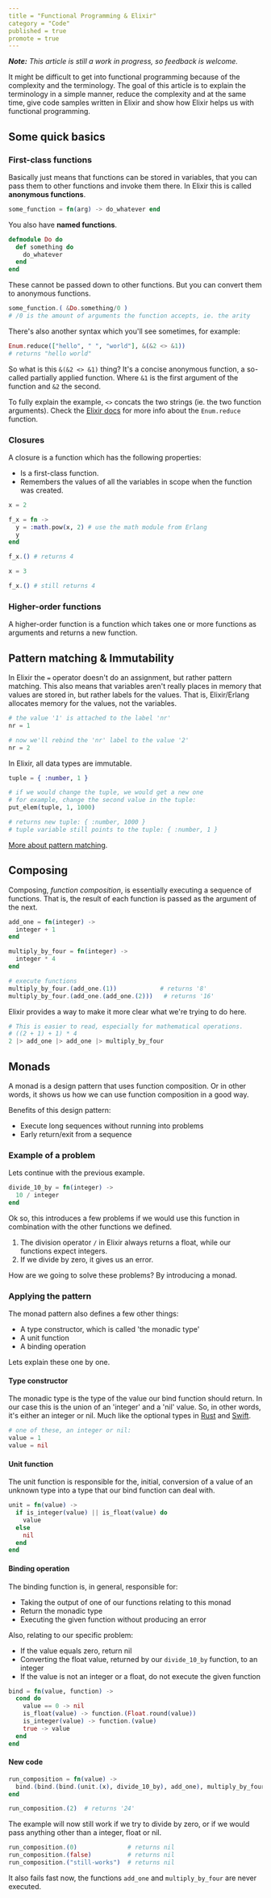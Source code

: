 ```yaml
---
title = "Functional Programming & Elixir"
category = "Code"
published = true
promote = true
---
```


_**Note:** This article is still a work in progress, so feedback is welcome._

It might be difficult to get into functional programming because of
the complexity and the terminology. The goal of this article is to
explain the terminology in a simple manner, reduce the complexity and
at the same time, give code samples written in Elixir and
show how Elixir helps us with functional programming.



## Some quick basics

### First-class functions

Basically just means that functions can be stored in variables,
that you can pass them to other functions and invoke them there.
In Elixir this is called __anonymous functions__.

```elixir
some_function = fn(arg) -> do_whatever end
```

You also have __named functions__.

```elixir
defmodule Do do
  def something do
    do_whatever
  end
end
```

These cannot be passed down to other functions.
But you can convert them to anonymous functions.

```elixir
some_function.( &Do.something/0 )
# /0 is the amount of arguments the function accepts, ie. the arity
```

There's also another syntax which you'll see sometimes, for example:

```elixir
Enum.reduce(["hello", " ", "world"], &(&2 <> &1))
# returns "hello world"
```

So what is this `&(&2 <> &1)` thing?
It's a concise anonymous function, a so-called partially applied function.
Where `&1` is the first argument of the function and `&2` the second.

To fully explain the example, `<>` concats the two strings (ie. the two function arguments).
Check the [Elixir docs](http://elixir-lang.org/docs/v1.1/elixir/Enum.html#reduce/2)
for more info about the `Enum.reduce` function.

### Closures

A closure is a function which has the following properties:

- Is a first-class function.
- Remembers the values of all the variables in scope when the function was created.

```elixir
x = 2

f_x = fn ->
  y = :math.pow(x, 2) # use the math module from Erlang
  y
end

f_x.() # returns 4

x = 3

f_x.() # still returns 4
```

### Higher-order functions

A higher-order function is a function which takes one or more functions as arguments
and returns a new function.



## Pattern matching & Immutability

In Elixir the `=` operator doesn't do an assignment, but rather pattern matching.
This also means that variables aren't really places in memory that values are stored in,
but rather labels for the values. That is, Elixir/Erlang allocates memory for the
values, not the variables.

```elixir
# the value '1' is attached to the label 'nr'
nr = 1

# now we'll rebind the 'nr' label to the value '2'
nr = 2
```

In Elixir, all data types are immutable.

```elixir
tuple = { :number, 1 }

# if we would change the tuple, we would get a new one
# for example, change the second value in the tuple:
put_elem(tuple, 1, 1000)

# returns new tuple: { :number, 1000 }
# tuple variable still points to the tuple: { :number, 1 }
```

[More about pattern matching](http://elixir-lang.org/getting-started/pattern-matching.html).


## Composing

Composing, *function composition*, is essentially executing a sequence of functions.
That is, the result of each function is passed as the argument of the next.

```elixir
add_one = fn(integer) ->
  integer + 1
end

multiply_by_four = fn(integer) ->
  integer * 4
end

# execute functions
multiply_by_four.(add_one.(1))            # returns '8'
multiply_by_four.(add_one.(add_one.(2)))   # returns '16'
```

Elixir provides a way to make it more clear what we're trying to do here.

```elixir
# This is easier to read, especially for mathematical operations.
# ((2 + 1) + 1) * 4
2 |> add_one |> add_one |> multiply_by_four
```


## Monads

A monad is a design pattern that uses function composition.
Or in other words, it shows us how we can use function composition in a good way.

Benefits of this design pattern:

- Execute long sequences without running into problems
- Early return/exit from a sequence


### Example of a problem

Lets continue with the previous example.

```elixir
divide_10_by = fn(integer) ->
  10 / integer
end
```

Ok so, this introduces a few problems if we would use this function
in combination with the other functions we defined.

1. The division operator `/` in Elixir always returns a float,
   while our functions expect integers.
2. If we divide by zero, it gives us an error.

How are we going to solve these problems?
By introducing a monad.


### Applying the pattern

The monad pattern also defines a few other things:

- A type constructor, which is called 'the monadic type'
- A unit function
- A binding operation

Lets explain these one by one.

#### Type constructor

The monadic type is the type of the value our bind function should return.
In our case this is the union of an 'integer' and a 'nil' value.
So, in other words, it's either an integer or nil.
Much like the optional types in [Rust](https://doc.rust-lang.org/std/option/)
and [Swift](http://swiftdoc.org/v2.1/type/Optional/).

```elixir
# one of these, an integer or nil:
value = 1
value = nil
```

#### Unit function

The unit function is responsible for the, initial, conversion
of a value of an unknown type into a type that our bind function can deal with.

```elixir
unit = fn(value) ->
  if is_integer(value) || is_float(value) do
    value
  else
    nil
  end
end
```

#### Binding operation

The binding function is, in general, responsible for:

- Taking the output of one of our functions relating to this monad
- Return the monadic type
- Executing the given function without producing an error

Also, relating to our specific problem:

- If the value equals zero, return nil
- Converting the float value, returned by our `divide_10_by` function, to an integer
- If the value is not an integer or a float, do not execute the given function

```elixir
bind = fn(value, function) ->
  cond do
    value == 0 -> nil
    is_float(value) -> function.(Float.round(value))
    is_integer(value) -> function.(value)
    true -> value
  end
end
```

#### New code

```elixir
run_composition = fn(value) ->
  bind.(bind.(bind.(unit.(x), divide_10_by), add_one), multiply_by_four)
end

run_composition.(2)  # returns '24'
```

The example will now still work if we try to divide by zero,
or if we would pass anything other than a integer, float or nil.

```elixir
run_composition.(0)              # returns nil
run_composition.(false)          # returns nil
run_composition.("still-works")  # returns nil
```

It also fails fast now, the functions `add_one` and `multiply_by_four` are never executed.
